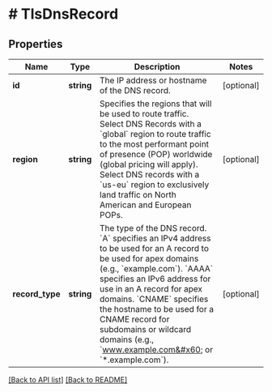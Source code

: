 # # TlsDnsRecord

## Properties

Name | Type | Description | Notes
------------ | ------------- | ------------- | -------------
**id** | **string** | The IP address or hostname of the DNS record. | [optional]
**region** | **string** | Specifies the regions that will be used to route traffic. Select DNS Records with a &#x60;global&#x60; region to route traffic to the most performant point of presence (POP) worldwide (global pricing will apply). Select DNS records with a &#x60;us-eu&#x60; region to exclusively land traffic on North American and European POPs. | [optional]
**record_type** | **string** | The type of the DNS record. &#x60;A&#x60; specifies an IPv4 address to be used for an A record to be used for apex domains (e.g., &#x60;example.com&#x60;). &#x60;AAAA&#x60; specifies an IPv6 address for use in an A record for apex domains. &#x60;CNAME&#x60; specifies the hostname to be used for a CNAME record for subdomains or wildcard domains (e.g., &#x60;www.example.com&#x60; or &#x60;*.example.com&#x60;). | [optional]

[[Back to API list]](../../README.md#endpoints) [[Back to README]](../../README.md)
